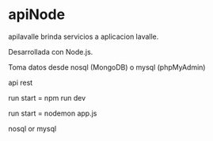 # apiNode
apilavalle brinda servicios a aplicacion lavalle.

Desarrollada con Node.js.

Toma datos desde nosql (MongoDB) o mysql (phpMyAdmin)

api rest

run start =  npm run dev 

run start =   nodemon app.js

nosql or mysql
